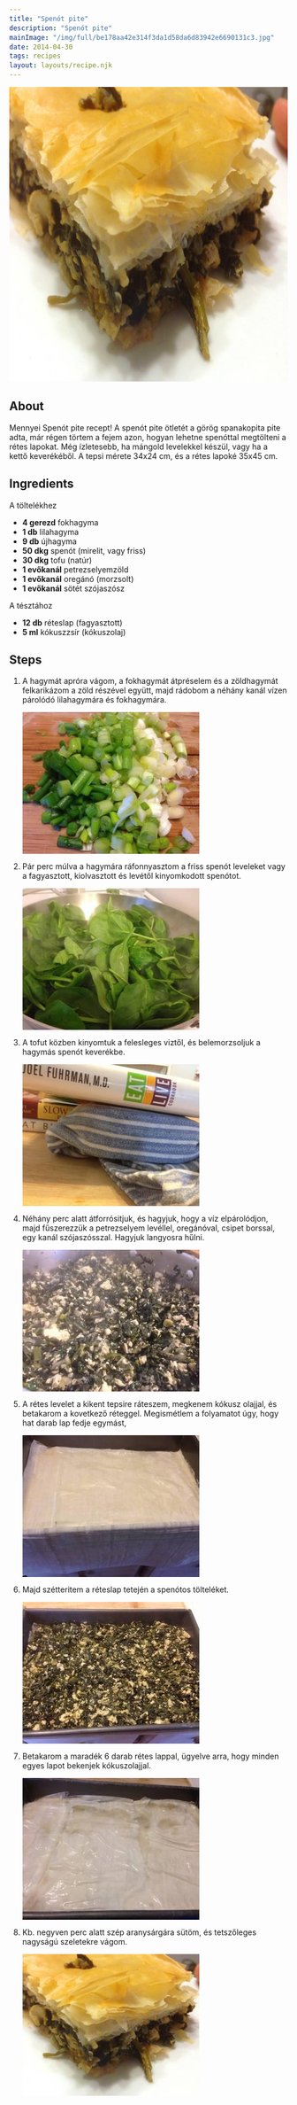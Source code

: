 ```yaml
---
title: "Spenót pite"
description: "Spenót pite"
mainImage: "/img/full/be178aa42e314f3da1d58da6d83942e6690131c3.jpg"
date: 2014-04-30
tags: recipes
layout: layouts/recipe.njk
---
```

                        
<p align="center"><a href="https://cookpad.com/hu/receptek/1924076-spenot-pite" rel="Recipe source page"><img width="751" height="532" src="/img/full/be178aa42e314f3da1d58da6d83942e6690131c3.jpg"/></a></p>

## About
Mennyei Spenót pite recept! A spenót pite ötletét a görög spanakopita pite adta, már régen törtem a fejem azon, hogyan lehetne spenóttal megtölteni a rétes lapokat. Még ízletesebb, ha mángold levelekkel készül, vagy ha a kettő keverékéből. A tepsi mérete 34x24 cm, és a rétes lapoké 35x45 cm.

>  

## Ingredients

A töltelékhez
* **4 gerezd** fokhagyma
* **1 db** lilahagyma
* **9 db** újhagyma
* **50 dkg** spenót (mirelit, vagy friss)
* **30 dkg** tofu (natúr)
* **1 evőkanál** petrezselyemzöld
* **1 evőkanál** oregánó (morzsolt)
* **1 evőkanál** sötét szójaszósz

A tésztához
* **12 db** réteslap (fagyasztott)
* **5 ml** kókuszzsír (kókuszolaj)

## Steps

1. A hagymát apróra vágom, a fokhagymát átpréselem és a zöldhagymát felkarikázom a zöld részével együtt, majd rádobom a néhány kanál vízen párolódó lilahagymára és fokhagymára.
 
    <p><img width="320" height="256" align="left" src="/img/full/ea0f8e2ea7a945da5384b73ace6304509ee621e5.jpg"/></p><div style="clear: both"/>

2. Pár perc múlva a hagymára ráfonnyasztom a friss spenót leveleket vagy a fagyasztott, kiolvasztott és levétől kinyomkodott spenótot.
 
    <p><img width="320" height="256" align="left" src="/img/full/cb3f0335d7b48fe6d376c8ecd10600be126a02af.jpg"/></p><div style="clear: both"/>

3. A tofut közben kinyomtuk a felesleges viztől, és belemorzsoljuk a hagymás spenót keverékbe.
 
    <p><img width="320" height="256" align="left" src="/img/full/3033cc87ec833125a4124dea4acb3ee79a6fa4f9.jpg"/></p><div style="clear: both"/>

4. Néhány perc alatt átforrósitjuk, és hagyjuk, hogy a víz elpárolódjon, majd fűszerezzük a petrezselyem levéllel, oregánóval, csipet borssal, egy kanál szójaszósszal. Hagyjuk langyosra hűlni.
 
    <p><img width="320" height="256" align="left" src="/img/full/14f1c712d3ed10247b31f8c1a13c5da37a107e39.jpg"/></p><div style="clear: both"/>

5. A rétes levelet a kikent tepsire ráteszem, megkenem kókusz olajjal, és betakarom a kovetkező réteggel. Megismétlem a folyamatot úgy, hogy hat darab lap fedje egymást,
 
    <p><img width="320" height="256" align="left" src="/img/full/0b30d4388d0c5ed307c1a9c31c8025a7bff082cd.jpg"/></p><div style="clear: both"/>

6. Majd szétteritem a réteslap tetején a spenótos tölteléket.
 
    <p><img width="320" height="256" align="left" src="/img/full/2c7e62fe3805c491efced9cdb555429646bb6370.jpg"/></p><div style="clear: both"/>

7. Betakarom a maradék 6 darab rétes lappal, ügyelve arra, hogy minden egyes lapot bekenjek kókuszolajjal.
 
    <p><img width="320" height="256" align="left" src="/img/full/b5a9291f816694a066fc678dbadf0e1d8f5facbe.jpg"/></p><div style="clear: both"/>

8. Kb. negyven perc alatt szép aranysárgára sütöm, és tetszőleges nagyságú szeletekre vágom.
 
    <p><img width="320" height="256" align="left" src="/img/full/0bc6f92a8afc6e41db9a8da8d15e43156b8d0347.jpg"/></p><div style="clear: both"/>

